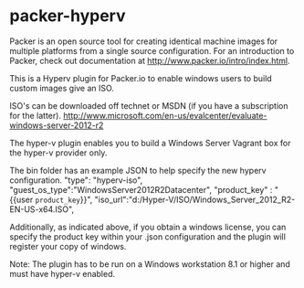 packer-hyperv
=============

Packer is an open source tool for creating identical machine images for multiple platforms from a single source configuration. For an introduction to Packer, check out documentation at http://www.packer.io/intro/index.html.

This is a Hyperv plugin for Packer.io to enable windows users to build custom images give an ISO. 

ISO's can be downloaded off technet or MSDN (if you have a subscription for the latter).
http://www.microsoft.com/en-us/evalcenter/evaluate-windows-server-2012-r2

The hyper-v plugin enables you to build a Windows Server Vagrant box for the hyper-v provider only. 

The bin folder has an example JSON to help specify the new hyperv configuration. 
      "type": "hyperv-iso",
			"guest_os_type":"WindowsServer2012R2Datacenter",
			"product_key" : "{{user `product_key`}}",
			"iso_url":"d:/Hyper-V/ISO/Windows_Server_2012_R2-EN-US-x64.ISO",

Additionally, as indicated above, if you obtain a windows license, you can specify the product key within your .json configuration and the plugin will register your copy of windows. 

Note: The plugin has to be run on a Windows workstation 8.1 or higher and must have hyper-v enabled. 
